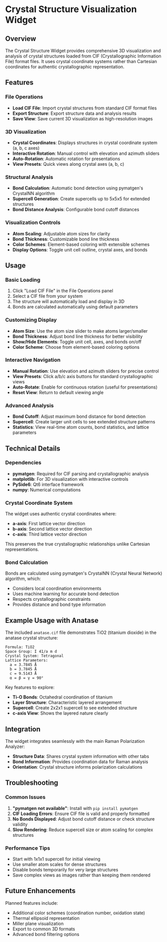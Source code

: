 # Crystal Structure Visualization Widget

## Overview

The Crystal Structure Widget provides comprehensive 3D visualization and analysis of crystal structures loaded from CIF (Crystallographic Information File) format files. It uses crystal coordinate systems rather than Cartesian coordinates for authentic crystallographic representation.

## Features

### File Operations
- **Load CIF File**: Import crystal structures from standard CIF format files
- **Export Structure**: Export structure data and analysis results
- **Save View**: Save current 3D visualization as high-resolution images

### 3D Visualization
- **Crystal Coordinates**: Displays structures in crystal coordinate system (a, b, c axes)
- **Interactive Rotation**: Manual control with elevation and azimuth sliders
- **Auto-Rotation**: Automatic rotation for presentations
- **View Presets**: Quick views along crystal axes (a, b, c)

### Structural Analysis
- **Bond Calculation**: Automatic bond detection using pymatgen's CrystalNN algorithm
- **Supercell Generation**: Create supercells up to 5x5x5 for extended structures
- **Bond Distance Analysis**: Configurable bond cutoff distances

### Visualization Controls
- **Atom Scaling**: Adjustable atom sizes for clarity
- **Bond Thickness**: Customizable bond line thickness
- **Color Schemes**: Element-based coloring with extensible schemes
- **Display Options**: Toggle unit cell outline, crystal axes, and bonds

## Usage

### Basic Loading
1. Click "Load CIF File" in the File Operations panel
2. Select a CIF file from your system
3. The structure will automatically load and display in 3D
4. Bonds are calculated automatically using default parameters

### Customizing Display
- **Atom Size**: Use the atom size slider to make atoms larger/smaller
- **Bond Thickness**: Adjust bond line thickness for better visibility  
- **Show/Hide Elements**: Toggle unit cell, axes, and bonds on/off
- **Color Scheme**: Choose from element-based coloring options

### Interactive Navigation
- **Manual Rotation**: Use elevation and azimuth sliders for precise control
- **View Presets**: Click a/b/c axis buttons for standard crystallographic views
- **Auto-Rotate**: Enable for continuous rotation (useful for presentations)
- **Reset View**: Return to default viewing angle

### Advanced Analysis
- **Bond Cutoff**: Adjust maximum bond distance for bond detection
- **Supercell**: Create larger unit cells to see extended structure patterns
- **Statistics**: View real-time atom counts, bond statistics, and lattice parameters

## Technical Details

### Dependencies
- **pymatgen**: Required for CIF parsing and crystallographic analysis
- **matplotlib**: For 3D visualization with interactive controls
- **PySide6**: Qt6 interface framework
- **numpy**: Numerical computations

### Crystal Coordinate System
The widget uses authentic crystal coordinates where:
- **a-axis**: First lattice vector direction
- **b-axis**: Second lattice vector direction  
- **c-axis**: Third lattice vector direction

This preserves the true crystallographic relationships unlike Cartesian representations.

### Bond Calculation
Bonds are calculated using pymatgen's CrystalNN (Crystal Neural Network) algorithm, which:
- Considers local coordination environments
- Uses machine learning for accurate bond detection
- Respects crystallographic constraints
- Provides distance and bond type information

## Example Usage with Anatase

The included `anatase.cif` file demonstrates TiO2 (titanium dioxide) in the anatase crystal structure:

```
Formula: TiO2
Space Group: I 41/a m d  
Crystal System: Tetragonal
Lattice Parameters:
  a = 3.7845 Å
  b = 3.7845 Å  
  c = 9.5143 Å
  α = β = γ = 90°
```

Key features to explore:
- **Ti-O Bonds**: Octahedral coordination of titanium
- **Layer Structure**: Characteristic layered arrangement
- **Supercell**: Create 2x2x1 supercell to see extended structure
- **c-axis View**: Shows the layered nature clearly

## Integration

The widget integrates seamlessly with the main Raman Polarization Analyzer:
- **Structure Data**: Shares crystal system information with other tabs
- **Bond Information**: Provides coordination data for Raman analysis
- **Orientation**: Crystal structure informs polarization calculations

## Troubleshooting

### Common Issues
1. **"pymatgen not available"**: Install with `pip install pymatgen`
2. **CIF Loading Errors**: Ensure CIF file is valid and properly formatted
3. **No Bonds Displayed**: Adjust bond cutoff distance or check structure validity
4. **Slow Rendering**: Reduce supercell size or atom scaling for complex structures

### Performance Tips
- Start with 1x1x1 supercell for initial viewing
- Use smaller atom scales for dense structures
- Disable bonds temporarily for very large structures
- Save complex views as images rather than keeping them rendered

## Future Enhancements

Planned features include:
- Additional color schemes (coordination number, oxidation state)
- Thermal ellipsoid representation
- Miller plane visualization
- Export to common 3D formats
- Advanced bond filtering options 